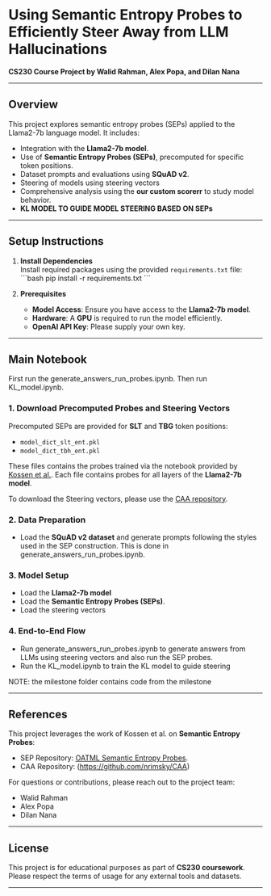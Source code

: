 # **Using Semantic Entropy Probes to Efficiently Steer Away from LLM Hallucinations**  
**CS230 Course Project by Walid Rahman, Alex Popa, and Dilan Nana**  

---

## **Overview**  
This project explores semantic entropy probes (SEPs) applied to the Llama2-7b language model. It includes:  
- Integration with the **Llama2-7b model**.  
- Use of **Semantic Entropy Probes (SEPs)**, precomputed for specific token positions.  
- Dataset prompts and evaluations using **SQuAD v2**.
- Steering of models using steering vectors
- Comprehensive analysis using the **our custom scorerr** to study model behavior.
- **KL MODEL TO GUIDE MODEL STEERING BASED ON SEPs**

---

## **Setup Instructions**

1. **Install Dependencies**  
   Install required packages using the provided `requirements.txt` file:  
   \`\`\`bash
   pip install -r requirements.txt
   \`\`\`

2. **Prerequisites**  
   - **Model Access**: Ensure you have access to the **Llama2-7b model**.  
   - **Hardware**: A **GPU** is required to run the model efficiently.  
   - **OpenAI API Key**: Please supply your own key.  

---

## **Main Notebook**  
First run the generate_answers_run_probes.ipynb. Then run KL_model.ipynb.

### **1. Download Precomputed Probes and Steering Vectors**  
Precomputed SEPs are provided for **SLT** and **TBG** token positions:  
- `model_dict_slt_ent.pkl`  
- `model_dict_tbh_ent.pkl`  

These files contains the probes trained via the notebook provided by  [Kossen et al.](https://github.com/OATML/semantic-entropy-probes). Each file contains probes for all layers of the **Llama2-7b model**.

To download the Steering vectors, please use the [CAA repository](https://github.com/nrimsky/CAA). 

### **2. Data Preparation**  
- Load the **SQuAD v2 dataset** and generate prompts following the styles used in the SEP construction. This is done in generate_answers_run_probes.ipynb.

### **3. Model Setup**  
- Load the **Llama2-7b model** 
- Load the **Semantic Entropy Probes (SEPs)**.  
- Load the steering vectors

### **4. End-to-End Flow**  
- Run generate_answers_run_probes.ipynb to generate answers from LLMs using steering vectors and also run the SEP probes.
- Run the KL_model.ipynb to train the KL model to guide steering


NOTE: the milestone folder contains code from the milestone

---

## **References**  
This project leverages the work of Kossen et al. on **Semantic Entropy Probes**:  
- SEP Repository: [OATML Semantic Entropy Probes](https://github.com/OATML/semantic-entropy-probes).  
- CAA Repository: (https://github.com/nrimsky/CAA)

For questions or contributions, please reach out to the project team:  
- Walid Rahman  
- Alex Popa  
- Dilan Nana  

--- 

## **License**  
This project is for educational purposes as part of **CS230 coursework**. Please respect the terms of usage for any external tools and datasets.

---
